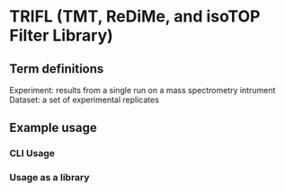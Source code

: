 # TRIFL (TMT, ReDiMe, and isoTOP Filter Library)

## Term definitions

Experiment: results from a single run on a mass spectrometry intrument
Dataset: a set of experimental replicates 

## Example usage

### CLI Usage

### Usage as a library



